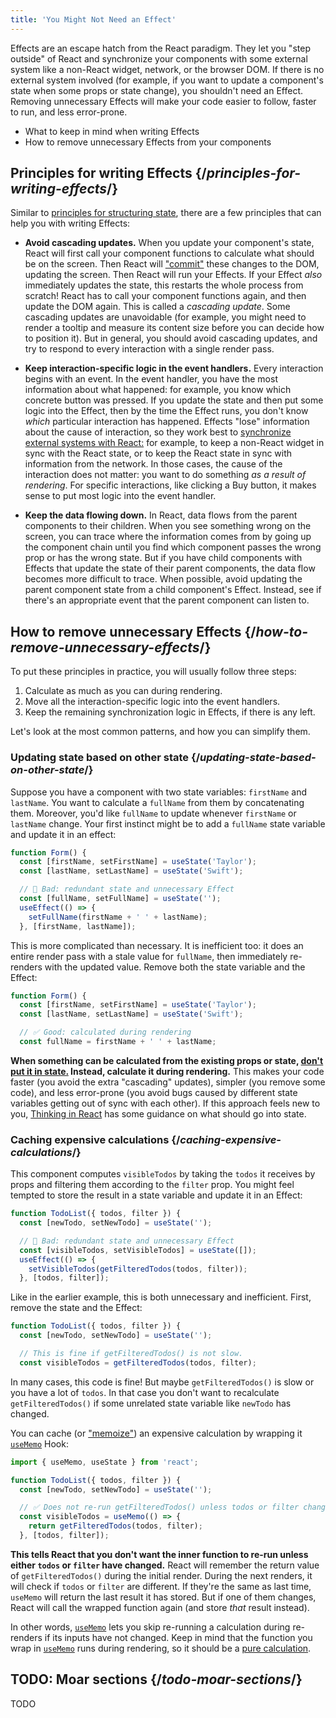 ```yaml
---
title: 'You Might Not Need an Effect'
---
```


<Intro>

Effects are an escape hatch from the React paradigm. They let you "step outside" of React and synchronize your components with some external system like a non-React widget, network, or the browser DOM. If there is no external system involved (for example, if you want to update a component's state when some props or state change), you shouldn't need an Effect. Removing unnecessary Effects will make your code easier to follow, faster to run, and less error-prone.

</Intro>

<YouWillLearn>

* What to keep in mind when writing Effects
* How to remove unnecessary Effects from your components

</YouWillLearn>

## Principles for writing Effects {/*principles-for-writing-effects*/}

Similar to [principles for structuring state](/learn/choosing-the-state-structure#principles-for-structuring-state), there are a few principles that can help you with writing Effects:

* **Avoid cascading updates.** When you update your component's state, React will first call your component functions to calculate what should be on the screen. Then React will ["commit"](/learn/render-and-commit) these changes to the DOM, updating the screen. Then React will run your Effects. If your Effect *also* immediately updates the state, this restarts the whole process from scratch! React has to call your component functions again, and then update the DOM again. This is called a *cascading update*. Some cascading updates are unavoidable (for example, you might need to render a tooltip and measure its content size before you can decide how to position it). But in general, you should avoid cascading updates, and try to respond to every interaction with a single render pass.

* **Keep interaction-specific logic in the event handlers.** Every interaction begins with an event. In the event handler, you have the most information about what happened: for example, you know which concrete button was pressed. If you update the state and then put some logic into the Effect, then by the time the Effect runs, you don't know *which* particular interaction has happened. Effects "lose" information about the cause of interaction, so they work best to [synchronize external systems with React:](/learn/synchronizing-with-effects#what-are-effects-and-how-are-they-different-from-events) for example, to keep a non-React widget in sync with the React state, or to keep the React state in sync with information from the network. In those cases, the cause of the interaction does not matter: you want to do something *as a result of rendering*. For specific interactions, like clicking a Buy button, it makes sense to put most logic into the event handler.

* **Keep the data flowing down.** In React, data flows from the parent components to their children. When you see something wrong on the screen, you can trace where the information comes from by going up the component chain until you find which component passes the wrong prop or has the wrong state. But if you have child components with Effects that update the state of their parent components, the data flow becomes more difficult to trace. When possible, avoid updating the parent component state from a child component's Effect. Instead, see if there's an appropriate event that the parent component can listen to.

## How to remove unnecessary Effects {/*how-to-remove-unnecessary-effects*/}

To put these principles in practice, you will usually follow three steps:

1. Calculate as much as you can during rendering.
2. Move all the interaction-specific logic into the event handlers.
3. Keep the remaining synchronization logic in Effects, if there is any left.

Let's look at the most common patterns, and how you can simplify them.

### Updating state based on other state {/*updating-state-based-on-other-state*/}

Suppose you have a component with two state variables: `firstName` and `lastName`. You want to calculate a `fullName` from them by concatenating them. Moreover, you'd like `fullName` to update whenever `firstName` or `lastName` change. Your first instinct might be to add a `fullName` state variable and update it in an effect:

```js {5-9}
function Form() {
  const [firstName, setFirstName] = useState('Taylor');
  const [lastName, setLastName] = useState('Swift');

  // 🔴 Bad: redundant state and unnecessary Effect
  const [fullName, setFullName] = useState('');
  useEffect(() => {
    setFullName(firstName + ' ' + lastName);
  }, [firstName, lastName]);
```

This is more complicated than necessary. It is inefficient too: it does an entire render pass with a stale value for `fullName`, then immediately re-renders with the updated value. Remove both the state variable and the Effect:

```js {5-6}
function Form() {
  const [firstName, setFirstName] = useState('Taylor');
  const [lastName, setLastName] = useState('Swift');

  // ✅ Good: calculated during rendering
  const fullName = firstName + ' ' + lastName;
```

**When something can be calculated from the existing props or state, [don't put it in state.](/learn/choosing-the-state-structure#avoid-redundant-state) Instead, calculate it during rendering.** This makes your code faster (you avoid the extra "cascading" updates), simpler (you remove some code), and less error-prone (you avoid bugs caused by different state variables getting out of sync with each other). If this approach feels new to you, [Thinking in React](/learn/thinking-in-react#step-3-find-the-minimal-but-complete-representation-of-ui-state) has some guidance on what should go into state.

### Caching expensive calculations {/*caching-expensive-calculations*/}

This component computes `visibleTodos` by taking the `todos` it receives by props and filtering them according to the `filter` prop. You might feel tempted to store the result in a state variable and update it in an Effect:

```js {4-8}
function TodoList({ todos, filter }) {
  const [newTodo, setNewTodo] = useState('');

  // 🔴 Bad: redundant state and unnecessary Effect
  const [visibleTodos, setVisibleTodos] = useState([]);
  useEffect(() => {
    setVisibleTodos(getFilteredTodos(todos, filter));
  }, [todos, filter]);
```

Like in the earlier example, this is both unnecessary and inefficient. First, remove the state and the Effect:

```js {4-5}
function TodoList({ todos, filter }) {
  const [newTodo, setNewTodo] = useState('');

  // This is fine if getFilteredTodos() is not slow.
  const visibleTodos = getFilteredTodos(todos, filter);
```

In many cases, this code is fine! But maybe `getFilteredTodos()` is slow or you have a lot of `todos`. In that case you don't want to recalculate `getFilteredTodos()` if some unrelated state variable like `newTodo` has changed.

You can cache (or ["memoize"](https://en.wikipedia.org/wiki/Memoization)) an expensive calculation by wrapping it [`useMemo`](/apis/usememo) Hook:

```js {6-9}
import { useMemo, useState } from 'react';

function TodoList({ todos, filter }) {
  const [newTodo, setNewTodo] = useState('');

  // ✅ Does not re-run getFilteredTodos() unless todos or filter change
  const visibleTodos = useMemo(() => {
    return getFilteredTodos(todos, filter);
  }, [todos, filter]);
```

**This tells React that you don't want the inner function to re-run unless either `todos` or `filter` have changed.** React will remember the return value of `getFilteredTodos()` during the initial render. During the next renders, it will check if `todos` or `filter` are different. If they're the same as last time, `useMemo` will return the last result it has stored. But if one of them changes, React will call the wrapped function again (and store _that_ result instead).

In other words, [`useMemo`](/apis/usememo) lets you skip re-running a calculation during re-renders if its inputs have not changed. Keep in mind that the function you wrap in [`useMemo`](/apis/usememo) runs during rendering, so it should be a [pure calculation](/learn/keeping-components-pure).

## TODO: Moar sections {/*todo-moar-sections*/}

TODO


